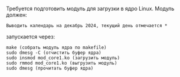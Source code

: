 Требуется подготовить модуль для загрузки в ядро Linux. Модуль должен:

    Выводить календарь на декабрь 2024, текущий день отмечается *
    

запускается через:

    make (собрать модуль ядра по makefile)
    sudo dmesg -C (отчистить буфер ядра)
    sudo insmod mod_core1.ko (загрузить модуль)
    sudo rmmod mod_core1.ko (выгрузить модуль)
    sudo dmesg (прочитать буфер ядра)
